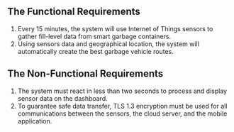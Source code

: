 ## The Functional Requirements

1. Every 15 minutes, the system will use Internet of Things sensors to gather fill-level data from smart garbage containers.
2. Using sensors data and geographical location, the system will automatically create the best garbage vehicle routes.

## The Non-Functional Requirements

1. The system must react in less than two seconds to process and display sensor data on the dashboard.
2. To guarantee safe data transfer, TLS 1.3 encryption must be used for all communications between the sensors, the cloud server, and the mobile application.
